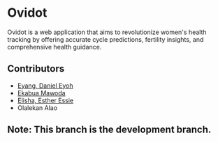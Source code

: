 # Ovidot
Ovidot is a web application that aims to revolutionize women's health tracking by offering accurate cycle predictions, fertility insights, and comprehensive health guidance.

## Contributors
- [Eyang, Daniel Eyoh](https://github.com/Tediyang)
- [Ekabua Mawoda](https://github.com/mdekabs)
- [Elisha, Esther Essie ](https://github.com/3SSI3)
- Olalekan Alao

## Note: This branch is the development branch.
